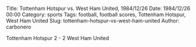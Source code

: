 Title: Tottenham Hotspur vs. West Ham United, 1984/12/26
Date: 1984/12/26 00:00
Category: sports
Tags: football, football scores, Tottenham Hotspur, West Ham United
Slug: tottenham-hotspur-vs-west-ham-united
Author: carbonero


Tottenham Hotspur 2 - 2 West Ham United
